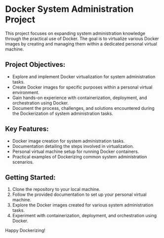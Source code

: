 # Docker System Administration Project

This project focuses on expanding system administration knowledge through the practical use of Docker. The goal is to virtualize various Docker images by creating and managing them within a dedicated personal virtual machine.

## Project Objectives:
- Explore and implement Docker virtualization for system administration tasks.
- Create Docker images for specific purposes within a personal virtual environment.
- Gain hands-on experience with containerization, deployment, and orchestration using Docker.
- Document the process, challenges, and solutions encountered during the Dockerization of system administration tasks.

## Key Features:
- Docker image creation for system administration tasks.
- Documentation detailing the steps involved in virtualization.
- Personal virtual machine setup for running Docker containers.
- Practical examples of Dockerizing common system administration scenarios.

## Getting Started:
1. Clone the repository to your local machine.
2. Follow the provided documentation to set up your personal virtual machine.
3. Explore the Docker images created for various system administration tasks.
4. Experiment with containerization, deployment, and orchestration using Docker.

Happy Dockerizing!
